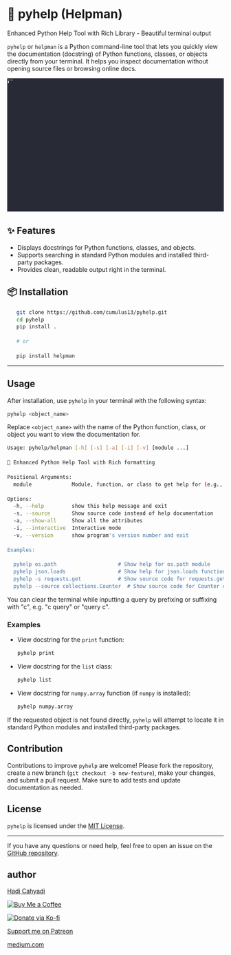 # 🚀 pyhelp (Helpman)

Enhanced Python Help Tool with Rich Library - Beautiful terminal output


`pyhelp` or `helpman` is a Python command-line tool that lets you quickly view the documentation (docstring) of Python functions, classes, or objects directly from your terminal. It helps you inspect documentation without opening source files or browsing online docs.

[![Example Usage](https://github.com/cumulus13/pyhelp/raw/refs/heads/master/helpman_example_usage.gif)](https://github.com/cumulus13/pyhelp/raw/refs/heads/master/helpman_example_usage.gif)

## ✨ Features

- Displays docstrings for Python functions, classes, and objects.
- Supports searching in standard Python modules and installed third-party packages.
- Provides clean, readable output right in the terminal.

## 📦 Installation

```bash
   git clone https://github.com/cumulus13/pyhelp.git
   cd pyhelp
   pip install .

   # or

   pip install helpman
```
---

## Usage

After installation, use `pyhelp` in your terminal with the following syntax:

```bash
pyhelp <object_name>
```

Replace `<object_name>` with the name of the Python function, class, or object you want to view the documentation for.


```bash
Usage: pyhelp/helpman [-h] [-s] [-a] [-i] [-v] [module ...]

🐍 Enhanced Python Help Tool with Rich formatting

Positional Arguments:
  module             Module, function, or class to get help for (e.g., os.path, json.loads)

Options:
  -h, --help         show this help message and exit
  -s, --source       Show source code instead of help documentation
  -a, --show-all     Show all the attributes
  -i, --interactive  Interactive mode
  -v, --version      show program's version number and exit

Examples:

  pyhelp os.path                    # Show help for os.path module
  pyhelp json.loads                 # Show help for json.loads function
  pyhelp -s requests.get            # Show source code for requests.get
  pyhelp --source collections.Counter  # Show source code for Counter class

```

You can clear the terminal while inputting a query by prefixing or suffixing with "c", e.g. "c query" or "query c".

### Examples

- View docstring for the `print` function:

  ```bash
  pyhelp print
  ```

- View docstring for the `list` class:

  ```bash
  pyhelp list
  ```

- View docstring for `numpy.array` function (if `numpy` is installed):

  ```bash
  pyhelp numpy.array
  ```

If the requested object is not found directly, `pyhelp` will attempt to locate it in standard Python modules and installed third-party packages.

## Contribution

Contributions to improve `pyhelp` are welcome! Please fork the repository, create a new branch (`git checkout -b new-feature`), make your changes, and submit a pull request. Make sure to add tests and update documentation as needed.

## License

`pyhelp` is licensed under the [MIT License](LICENSE).

---

If you have any questions or need help, feel free to open an issue on the [GitHub repository](https://github.com/cumulus13/pyhelp/issues).


## author
[Hadi Cahyadi](mailto:cumulus13@gmail.com)
    

[![Buy Me a Coffee](https://www.buymeacoffee.com/assets/img/custom_images/orange_img.png)](https://www.buymeacoffee.com/cumulus13)

[![Donate via Ko-fi](https://ko-fi.com/img/githubbutton_sm.svg)](https://ko-fi.com/cumulus13)
 
[Support me on Patreon](https://www.patreon.com/cumulus13)

[medium.com](https://www.medium.com/@cumulus13)